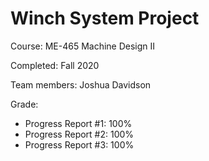 # Winch System Project

Course: ME-465 Machine Design II

Completed: Fall 2020

Team members: Joshua Davidson

Grade:
  - Progress Report #1: 100%
  - Progress Report #2: 100%
  - Progress Report #3: 100%
